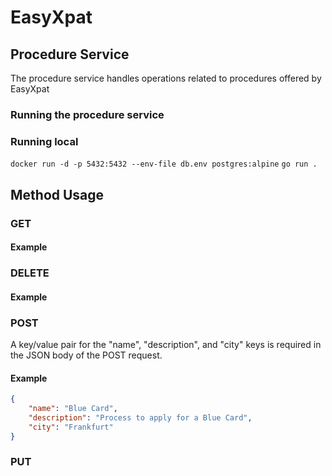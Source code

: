 # EasyXpat

## Procedure Service

The procedure service handles operations related to procedures offered by EasyXpat

### Running the procedure service

### Running local

`docker run -d -p 5432:5432 --env-file db.env postgres:alpine`
`go run .`


## Method Usage
### GET

#### Example


### DELETE

#### Example

### POST
A key/value pair for the "name", "description", and "city" keys is required in the JSON body of the POST request.
#### Example
```json
{
	"name": "Blue Card",
	"description": "Process to apply for a Blue Card",
	"city": "Frankfurt"
}
```

### PUT